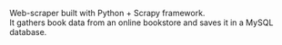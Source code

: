 Web-scraper built with Python + Scrapy framework. <br>
It gathers book data from an online bookstore and saves it in a MySQL database.
